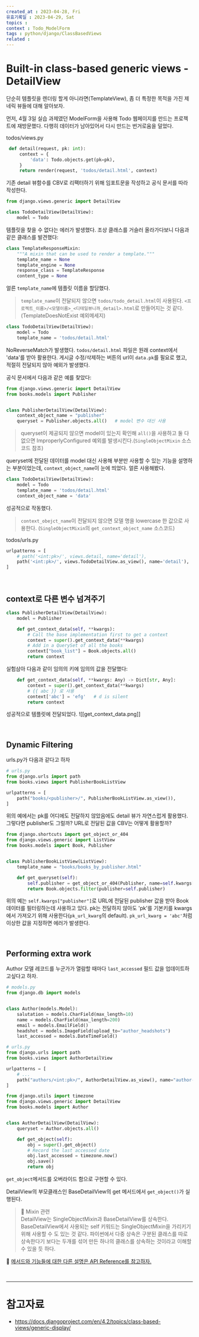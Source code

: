 ```yaml
---
created_at : 2023-04-28, Fri
유효기록일 : 2023-04-29, Sat
topics : 
context : Todo_ModelForm
tags : python/django/ClassBasedViews
related : 
---
```

# Built-in class-based generic views - DetailView
단순히 템플릿을 렌더링 할게 아니라면(TemplateView), 좀 더 특정한 목적을 가진 제네릭 뷰들에 대해 알아보자.

먼저, 4월 3일 실습 과제였던 ModelForm을 사용해 Todo 웹페이지를 만드는 프로젝트에 재방문했다. 다행히 데이터가 남아있어서 다시 만드는 번거로움을 덜었다.

todos/views.py
```python
 def detail(request, pk: int):
     context = {
         'data': Todo.objects.get(pk=pk),
     }
     return render(request, 'todos/detail.html', context)
```
기존 detail 뷰함수를 CBV로 리팩터하기 위해 임포트문을 작성하고 공식 문서를 따라 작성한다.
```python
from django.views.generic import DetailView

class TodoDetailView(DetailView):
    model = Todo
```
템플릿을 찾을 수 없다는 에러가 발생했다. 조상 클래스를 거슬러 올라가다보니 다음과 같은 클래스를 발견했다:
```python
class TemplateResponseMixin:
    """A mixin that can be used to render a template."""
    template_name = None
    template_engine = None
    response_class = TemplateResponse
    content_type = None
```
얼른 `template_name`에 템플릿 이름을 할당했다.

> `template_name`이 전달되지 않으면 `todos/todo_detail.html`이 사용된다. `<프로젝트_이름>/<모델이름>_<디테일뷰니까_detail>.html`로 만들어지는 것 같다. (TemplateDoesNotExist 예외메세지) 

```python
class TodoDetailView(DetailView):
    model = Todo
    template_name = 'todos/detail.html'
```
NoReverseMatch가 발생했다. `todos/detail.html` 파일은 원래 context에서 'data'를 받아 활용한다. 게시글 수정/삭제하는 버튼의 url이 `data.pk`를 필요로 했고, 적절히 전달되지 않아 예외가 발생했다.

공식 문서에서 다음과 같은 예를 찾았다:
```python
from django.views.generic import DetailView
from books.models import Publisher


class PublisherDetailView(DetailView):
    context_object_name = "publisher"
    queryset = Publisher.objects.all()   # model 변수 대신 사용
```
> queryset이 제공되지 않으면 model이 있는지 확인해 `all()`을 사용하고 둘 다 없으면 ImproperlyConfigured 예외를 발생시킨다.(`SingleObjectMixin` 소스코드 참조)

queryset에 전달된 데이터를 model 대신 사용해 부분만 사용할 수 있는 기능을 설명하는 부분이었는데, `context_object_name`이 눈에 띄었다. 얼른 사용해봤다.
```python
class TodoDetailView(DetailView):
    model = Todo
    template_name = 'todos/detail.html'
    context_object_name = 'data'
```
성공적으로 작동했다. 
> `context_obejct_name`이 전달되지 않으면 모델 명을 lowercase 한 값으로 사용한다. (`SingleObjectMixin`의 `get_context_object_name` 소스코드)

todos/urls.py
```python
urlpatterns = [
    # path('<int:pk>/', views.detail, name='detail'),
    path('<int:pk>/', views.TodoDetailView.as_view(), name='detail'),
]
```

<br>

## context로 다른 변수 넘겨주기
```python
class PublisherDetailView(DetailView):
    model = Publisher

    def get_context_data(self, **kwargs):
        # Call the base implementation first to get a context
        context = super().get_context_data(**kwargs)
        # Add in a QuerySet of all the books
        context["book_list"] = Book.objects.all()
        return context
```
실험삼아 다음과 같이 임의의 키에 임의의 값을 전달했다:
```python
	def get_context_data(self, **kwargs: Any) -> Dict[str, Any]:
        context = super().get_context_data(**kwargs)
        # {{ abc }} 로 사용
        context['abc'] = 'efg'   # d is silent
        return context
```
성공적으로 템플릿에 전달되었다.
![[get_context_data.png]]

<br>

## Dynamic Filtering

urls.py가 다음과 같다고 하자
```python
# urls.py
from django.urls import path
from books.views import PublisherBookListView

urlpatterns = [
    path("books/<publisher>/", PublisherBookListView.as_view()),
]
```
위의 예에서는 pk를 어디에도 전달하지 않았음에도 detail 뷰가 자연스럽게 활용했다. 그렇다면 publisher도 그럴까? URL로 전달된 값을 CBV는 어떻게 활용할까? 

```python
from django.shortcuts import get_object_or_404
from django.views.generic import ListView
from books.models import Book, Publisher


class PublisherBookListView(ListView):
    template_name = "books/books_by_publisher.html"

    def get_queryset(self):
        self.publisher = get_object_or_404(Publisher, name=self.kwargs["publisher"])
        return Book.objects.filter(publisher=self.publisher)
```
위의 예는 `self.kwargs["publisher"]`로 URL에 전달된 publisher 값을 받아 Book 데이터를 필터링하는데 사용하고 있다. pk는 전달하지 않아도 'pk'를 기본키를 kwargs에서 가져오기 위해 사용한다(`pk_url_kwarg`의 default).  `pk_url_kwarg = 'abc'`처럼 이상한 값을 지정하면 에러가 발생한다.

<br>

## Performing extra work
Author 모델 레코드를 누군가가 열람할 때마다 `last_accessed` 필드 값을 업데이트하고싶다고 하자.
```python
# models.py
from django.db import models


class Author(models.Model):
    salutation = models.CharField(max_length=10)
    name = models.CharField(max_length=200)
    email = models.EmailField()
    headshot = models.ImageField(upload_to="author_headshots")
    last_accessed = models.DateTimeField()
```

```python
# urls.py
from django.urls import path
from books.views import AuthorDetailView

urlpatterns = [
    # ...
    path("authors/<int:pk>/", AuthorDetailView.as_view(), name="author-detail"),
]
```

```python
from django.utils import timezone
from django.views.generic import DetailView
from books.models import Author


class AuthorDetailView(DetailView):
    queryset = Author.objects.all()

    def get_object(self):
        obj = super().get_object()
        # Record the last accessed date
        obj.last_accessed = timezone.now()
        obj.save()
        return obj
```

`get_object`메서드를 오버라이드 함으로 구현할 수 있다. 

DetailView의 부모클래스인 BaseDetailView의 get 메서드에서 `get_object()`가 실행된다. 

> 📝 Mixin 관련  
> DetailView는 SingleObjectMixin과 BaseDetailView를 상속한다. BaseDetailView에서 사용되는 self 키워드는 SingleObjectMixin을 가리키기 위해 사용할 수 도 있는 것 같다. 파이썬에서 다중 상속은 구분된 클래스를 따로 상속한다기 보다는 두개를 섞어 만든 하나의 클래스를 상속하는 것이라고 이해할 수 있을 듯 하다.

📝 [메서드와 기능들에 대한 다른 설명은 API Reference를 참고하자.](https://docs.djangoproject.com/en/4.2/ref/class-based-views/)

<br>

---
# 참고자료
- https://docs.djangoproject.com/en/4.2/topics/class-based-views/generic-display/
